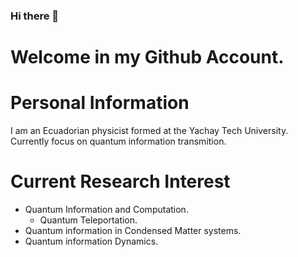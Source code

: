 ### Hi there 👋

# Welcome in my Github Account.
# Personal Information

I am an Ecuadorian physicist formed at the Yachay Tech University. Currently focus on quantum information transmition.

# Current Research Interest

- Quantum Information and Computation.
  - Quantum Teleportation.
- Quantum information in Condensed Matter systems.
- Quantum information Dynamics.


<!--
**jpineda1995/jpineda1995** is a ✨ _special_ ✨ repository because its `README.md` (this file) appears on your GitHub profile.

Here are some ideas to get you started:


🔭 I’m currently working on Quantum Information and Computing
- 🌱 I’m currently learning ...
- 👯 I’m looking to collaborate on ...
- 🤔 I’m looking for help with ...
- 💬 Ask me about ...
- 📫 How to reach me: ...
- 😄 Pronouns: ...
- ⚡ Fun fact: ...
-->
